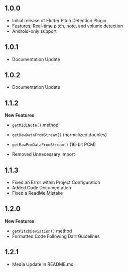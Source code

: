 ## 1.0.0

- Initial release of Flutter Pitch Detection Plugin
- Features: Real-time pitch, note, and volume detection
- Android-only support

## 1.0.1

- Documentation Update

## 1.0.2

- Documentation Update

## 1.1.2

**New Features**
- `getMidiNote()` method
- `getRawDataFromStream()` (normalized doubles)
- `getRawPcmDataFromStream()` (16-bit PCM)

- Removed Unnecessary Import

## 1.1.3

- Fixed an Error within Project Configuration
- Added Code Documentation
- Fixed a ReadMe Mistake

## 1.2.0

**New Features**
- `getPitchDeviation()` method
- Formatted Code Following Dart Guidelines

## 1.2.1

- Media Update in README.md